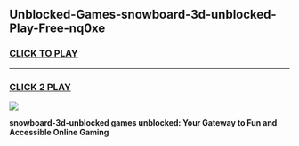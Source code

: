
## Unblocked-Games-snowboard-3d-unblocked-Play-Free-nq0xe
<h3>
<a href="https://premium76.site?title=snowboard-3d-unblocked&ref=10A">CLICK TO PLAY</a></h3>
<hr>

<h3>
<a href="https://premium76.site?title=snowboard-3d-unblocked&ref=10A">CLICK 2 PLAY</a>
  
</h3>

<a href="https://premium76.site?title=snowboard-3d-unblocked&ref=10A"><img src="https://clearcache.store/games.png"></a>


**snowboard-3d-unblocked games unblocked: Your Gateway to Fun and Accessible Online Gaming**
